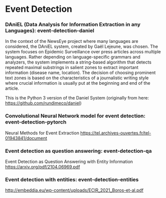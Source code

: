 # Event Detection


### DAniEL (Data Analysis for Information Extraction in any Languages): event-detection-daniel

In the context of the NewsEye project where many languages are considered, the DAniEL system, created by Gaël Lejeune, was chosen. The system focuses on Epidemic Surveillance over press articles across multiple languages. Rather depending on language-specific grammars and analyzers, the system implements a string-based algorithm that detects repeated maximal substrings in salient zones to extract important information (disease name, location). The decision of choosing prominent text zones is based on the characteristics of a journalistic writing style where crucial information is usually put at the beginning and end of the article.

This is the Python 3 version of the Daniel System (originally from here: https://github.com/rundimeco/daniel)

### Convolutional Neural Network model for event detection: event-detection-pytorch

Neural Methods for Event Extraction https://tel.archives-ouvertes.fr/tel-01943841/document

### Event detection as question answering: event-detection-qa

Event Detection as Question Answering with Entity Information https://arxiv.org/pdf/2104.06969.pdf

### Event detection with entities: event-detection-entities

http://embeddia.eu/wp-content/uploads/ECIR_2021_Boros-et-al.pdf
